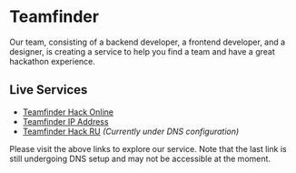 # Teamfinder

Our team, consisting of a backend developer, a frontend developer, and a designer, is creating a service to help you find a team and have a great hackathon experience.

## Live Services

- [Teamfinder Hack Online](http://teamfinder-hack.online/)
- [Teamfinder IP Address](http://141.8.197.173/)
- [Teamfinder Hack RU](https://teamfinder-hack.ru/) *(Currently under DNS configuration)*

Please visit the above links to explore our service. Note that the last link is still undergoing DNS setup and may not be accessible at the moment.

